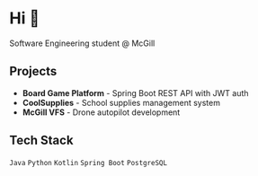 # Hi 👋

Software Engineering student @ McGill

## Projects
- **Board Game Platform** - Spring Boot REST API with JWT auth
- **CoolSupplies** - School supplies management system  
- **McGill VFS** - Drone autopilot development

## Tech Stack
`Java` `Python` `Kotlin` `Spring Boot` `PostgreSQL`
